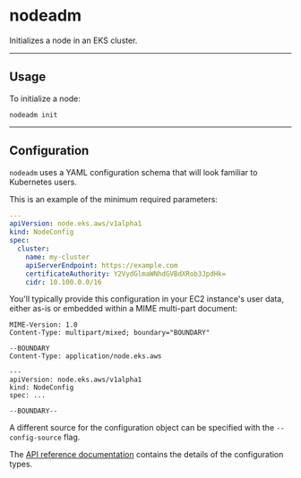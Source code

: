 # nodeadm

Initializes a node in an EKS cluster.

---

## Usage

To initialize a node:
```
nodeadm init
```

---

## Configuration

`nodeadm` uses a YAML configuration schema that will look familiar to Kubernetes users.

This is an example of the minimum required parameters:
```yaml
---
apiVersion: node.eks.aws/v1alpha1
kind: NodeConfig
spec:
  cluster:
    name: my-cluster
    apiServerEndpoint: https://example.com
    certificateAuthority: Y2VydGlmaWNhdGVBdXRob3JpdHk=
    cidr: 10.100.0.0/16
```

You'll typically provide this configuration in your EC2 instance's user data, either as-is or embedded within a MIME multi-part document:
```
MIME-Version: 1.0
Content-Type: multipart/mixed; boundary="BOUNDARY"

--BOUNDARY
Content-Type: application/node.eks.aws

---
apiVersion: node.eks.aws/v1alpha1
kind: NodeConfig
spec: ...

--BOUNDARY--
```

A different source for the configuration object can be specified with the `--config-source` flag.

The [API reference documentation](doc/api.md) contains the details of the configuration types.
